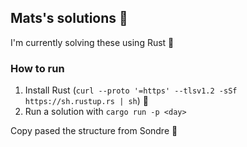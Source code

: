 ## Mats's solutions 👋

I'm currently solving these using Rust 🦀

### How to run

1. Install Rust (`curl --proto '=https' --tlsv1.2 -sSf https://sh.rustup.rs | sh`) 🦕
2. Run a solution with `cargo run -p <day>`

Copy pased the structure from Sondre 🚀
